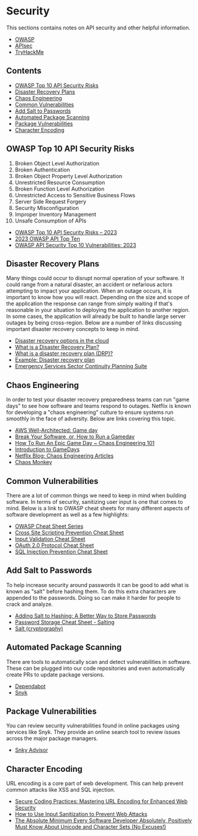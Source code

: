 # Security

This sections contains notes on API security and other helpful information.

- [OWASP](https://owasp.org/)
- [APIsec](https://www.apisec.ai/)
- [TryHackMe](https://tryhackme.com/)

## Contents

- [OWASP Top 10 API Security Risks](#owasp-top-10-api-security-risks)
- [Disaster Recovery Plans](#disaster-recovery-plans)
- [Chaos Engineering](#chaos-engineering)
- [Common Vulnerabilities](#common-vulnerabilities)
- [Add Salt to Passwords](#add-salt-to-passwords)
- [Automated Package Scanning](#automated-package-scanning)
- [Package Vulnerabilities](#package-vulnerabilities)
- [Character Encoding](#character-encoding)

## OWASP Top 10 API Security Risks

1. Broken Object Level Authorization
1. Broken Authentication
1. Broken Object Property Level Authorization
1. Unrestricted Resource Consumption
1. Broken Function Level Authorization
1. Unrestricted Access to Sensitive Business Flows
1. Server Side Request Forgery
1. Security Misconfiguration
1. Improper Inventory Management
1. Unsafe Consumption of APIs

- [OWASP Top 10 API Security Risks – 2023](https://owasp.org/API-Security/editions/2023/en/0x11-t10/)
- [2023 OWASP API Top Ten](https://www.apisec.ai/blog/2023-owasp-api-top-ten)
- [OWASP API Security Top 10 Vulnerabilities: 2023](https://apisecurity.io/owasp-api-security-top-10/)

## Disaster Recovery Plans

Many things could occur to disrupt normal operation of your software. It could range from a natural disaster, an accident or nefarious actors attempting to impact your application. When an outage occurs, it is important to know how you will react. Depending on the size and scope of the application the response can range from simply waiting if that's reasonable in your situation to deploying the application to another region. In some cases, the application will already be built to handle large server outages by being cross-region. Below are a number of links discussing important disaster recovery concepts to keep in mind.

- [Disaster recovery options in the cloud](https://docs.aws.amazon.com/whitepapers/latest/disaster-recovery-workloads-on-aws/disaster-recovery-options-in-the-cloud.html)
- [What is a Disaster Recovery Plan?](https://cloud.google.com/learn/what-is-disaster-recovery)
- [What is a disaster recovery plan (DRP)? ](https://www.ibm.com/think/topics/disaster-recovery-plan)
- [Example: Disaster recovery plan](https://www.ibm.com/docs/en/i/7.5?topic=system-example-disaster-recovery-plan)
- [Emergency Services Sector Continuity Planning Suite](https://www.cisa.gov/emergency-services-sector-continuity-planning-suite)

## Chaos Engineering

In order to test your disaster recovery preparedness teams can run "game days" to see how software and teams respond to outages. Netflix is known for developing a "chaos engineering" culture to ensure systems run smoothly in the face of adversity. Below are links covering this topic.

- [AWS Well-Architected: Game day](https://wa.aws.amazon.com/wellarchitected/2020-07-02T19-33-23/wat.concept.gameday.en.html)
- [Break Your Software, or, How to Run a Gameday](https://medium.com/@rebeccaholzschuh/break-your-software-or-how-to-run-a-gameday-b68150188bb8)
- [How To Run An Epic Game Day ~ Chaos Engineering 101](https://www.jamesfrommontana.com/running-a-game-day-chaos-engineering-101/)
- [Introduction to GameDays](https://www.gremlin.com/community/tutorials/introduction-to-gamedays)
- [Netflix Blog: Chaos Engineering Articles](https://netflixtechblog.com/tagged/chaos-engineering)
- [Chaos Monkey](https://netflix.github.io/chaosmonkey/)

## Common Vulnerabilities

There are a lot of common things we need to keep in mind when building software. In terms of security, sanitizing user input is one that comes to mind. Below is a link to OWASP cheat sheets for many different aspects of software development as well as a few highlights:

- [OWASP Cheat Sheet Series](https://cheatsheetseries.owasp.org/index.html)
- [Cross Site Scripting Prevention Cheat Sheet](https://cheatsheetseries.owasp.org/cheatsheets/Cross_Site_Scripting_Prevention_Cheat_Sheet.html)
- [Input Validation Cheat Sheet](https://cheatsheetseries.owasp.org/cheatsheets/Input_Validation_Cheat_Sheet.html)
- [OAuth 2.0 Protocol Cheat Sheet](https://cheatsheetseries.owasp.org/cheatsheets/OAuth2_Cheat_Sheet.html)
- [SQL Injection Prevention Cheat Sheet](https://cheatsheetseries.owasp.org/cheatsheets/SQL_Injection_Prevention_Cheat_Sheet.html)

## Add Salt to Passwords

To help increase security around passwords it can be good to add what is known as "salt" before hashing them. To do this extra characters are appended to the passwords. Doing so can make it harder for people to crack and analyze.

- [Adding Salt to Hashing: A Better Way to Store Passwords](https://auth0.com/blog/adding-salt-to-hashing-a-better-way-to-store-passwords/)
- [Password Storage Cheat Sheet - Salting](https://cheatsheetseries.owasp.org/cheatsheets/Password_Storage_Cheat_Sheet.html#salting)
- [Salt (cryptography)](https://en.wikipedia.org/wiki/Salt_(cryptography))

## Automated Package Scanning

There are tools to automatically scan and detect vulnerabilities in software. These can be plugged into our code repositories and even automatically create PRs to update package versions. 

- [Dependabot](https://docs.github.com/en/code-security/getting-started/dependabot-quickstart-guide)
- [Snyk](https://snyk.io/)

## Package Vulnerabilities

You can review security vulnerabilities found in online packages using services like Snyk. They provide an online search tool to review issues across the major package managers.

- [Snky Advisor](https://snyk.io/advisor/)

## Character Encoding

URL encoding is a core part of web development. This can help prevent common attacks like XSS and SQL injection.

- [Secure Coding Practices: Mastering URL Encoding for Enhanced Web Security](https://www.pullrequest.com/blog/secure-coding-practices-mastering-url-encoding-for-enhanced-web-security/)
- [How to Use Input Sanitization to Prevent Web Attacks](https://www.esecurityplanet.com/endpoint/prevent-web-attacks-using-input-sanitization/)
- [The Absolute Minimum Every Software Developer Absolutely, Positively Must Know About Unicode and Character Sets (No Excuses!)](https://www.joelonsoftware.com/2003/10/08/the-absolute-minimum-every-software-developer-absolutely-positively-must-know-about-unicode-and-character-sets-no-excuses/)
